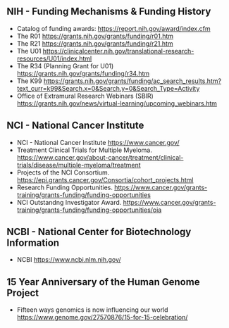 ## NIH - Funding Mechanisms & Funding History

* Catalog of funding awards: https://report.nih.gov/award/index.cfm
* The R01 https://grants.nih.gov/grants/funding/r01.htm
* The R21 https://grants.nih.gov/grants/funding/r21.htm
* The U01 https://clinicalcenter.nih.gov/translational-research-resources/U01/index.html
* The R34 (Planning Grant for U01) https://grants.nih.gov/grants/funding/r34.htm
* The K99 https://grants.nih.gov/grants/funding/ac_search_results.htm?text_curr=k99&Search.x=0&Search.y=0&Search_Type=Activity
* Office of Extramural Research Webinars (SBIR) https://grants.nih.gov/news/virtual-learning/upcoming_webinars.htm

## NCI - National Cancer Institute
* NCI - National Cancer Institute https://www.cancer.gov/
* Treatment Clinical Trials for Multiple Myeloma. https://www.cancer.gov/about-cancer/treatment/clinical-trials/disease/multiple-myeloma/treatment
* Projects of the NCI Consortium. https://epi.grants.cancer.gov/Consortia/cohort_projects.html
* Research Funding Opportunities. https://www.cancer.gov/grants-training/grants-funding/funding-opportunities
* NCI Outstandng Investigator Award. https://www.cancer.gov/grants-training/grants-funding/funding-opportunities/oia

## NCBI - National Center for Biotechnology Information
* NCBI https://www.ncbi.nlm.nih.gov/

## 15 Year Anniversary of the Human Genome Project
* Fifteen ways genomics is now influencing our world https://www.genome.gov/27570876/15-for-15-celebration/

